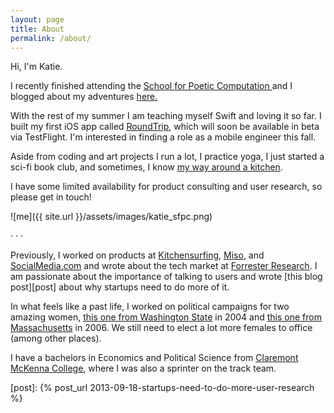 ```yaml
---
layout: page
title: About
permalink: /about/
---
```



Hi, I'm Katie.

I recently finished attending the <a href="http://sfpc.io/"> School for Poetic Computation </a> and I blogged about my adventures <a href="http://sfpc.katiesmillie.com/">here.</a> 

With the rest of my summer I am teaching myself Swift and loving it so far. I built my first iOS app called <a href="http://twitter.com/helloroundtrip">RoundTrip</a>, which will soon be available in beta via TestFlight. I'm interested in finding a role as a mobile engineer this fall. 

Aside from coding and art projects I run a lot, I practice yoga, I just started a sci-fi book club, and sometimes, I know <a href="https://instagram.com/p/zUvaxNno4W">my way around a kitchen</a>. 

I have some limited availability for product consulting and user research, so please get in touch!

![me]({{ site.url }}/assets/images/katie_sfpc.png)

&middot; &middot; &middot; 

Previously, I worked on products at <a href="https://www.kitchensurfing.com">Kitchensurfing</a>, <a href="https://www.crunchbase.com/organization/miso">Miso</a>, and <a href="https://www.crunchbase.com/organization/socialmedia">SocialMedia.com</a> and wrote about the tech market at <a href="https://www.forrester.com/home/">Forrester Research</a>.  I am passionate about the importance of talking to users and wrote [this blog post][post] about why startups need to do more of it. 


In what feels like a past life, I  worked on political campaigns for two amazing women, <a href="http://www.murray.senate.gov/public/">this one from Washington State</a> in 2004 and <a href="http://www.debgoldberg.com">this one from Massachusetts</a> in 2006. We still need to elect a lot more females to office (among other places).

I have a bachelors in Economics and Political Science from <a href="http://www.claremontmckenna.edu">Claremont McKenna College</a>, where I was also a sprinter on the track team. 

[post]:      {% post_url 2013-09-18-startups-need-to-do-more-user-research %}

